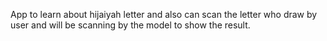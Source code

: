 App to learn about hijaiyah letter and also can scan the letter who draw by user and will be scanning by the model to show the result.
